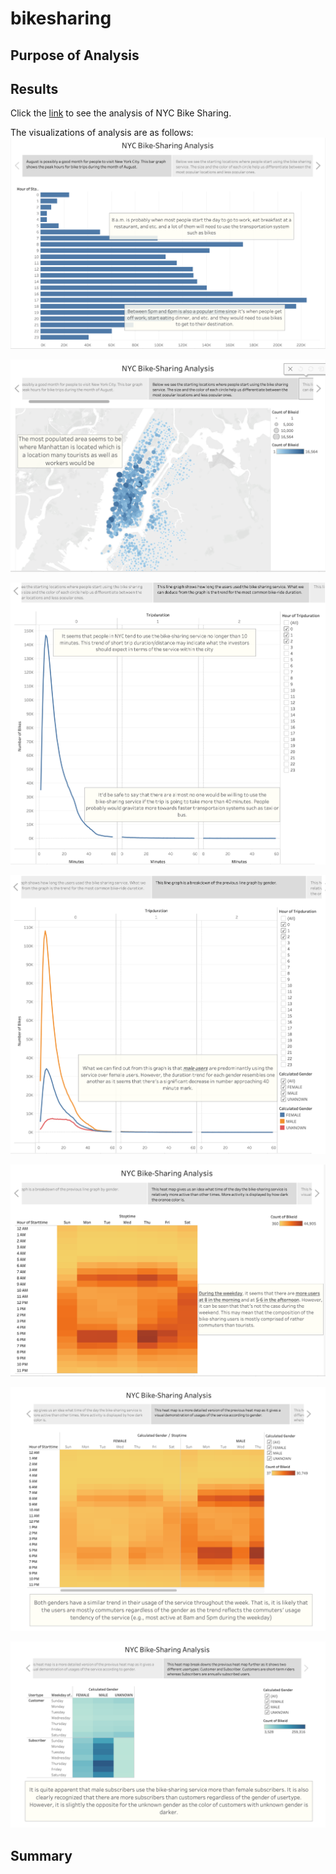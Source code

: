 # bikesharing

## Purpose of Analysis

## Results

Click the [link]((https://public.tableau.com/views/NYC_Bike_Sharing_Challenge_16455611531760/Bike-SharingAnalysis?:language=en-US&:display_count=n&:origin=viz_share_link)) to see the analysis of NYC Bike Sharing.

The visualizations of analysis are as follows:
![](screenshots/Peak_Hours_August.png)

![](screenshots/Top_Starting_Locations.png)

![](screenshots/Trip_Duration.png)

![](screenshots/Trip_Duration_Gender.png)

![](screenshots/Hourly_Trips_By_Weekday.png)

![](screenshots/Hourly_Trips_By_Weekday_By_Gender.png)

![](screenshots/Weekly_Trips_By_UserType_By_Gender.png)

## Summary